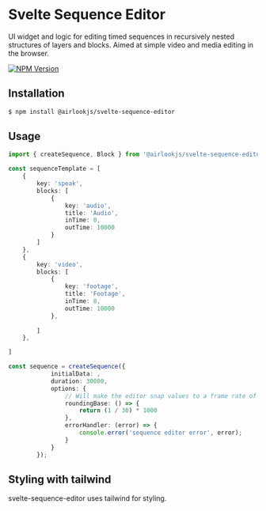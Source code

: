 



# Svelte Sequence Editor

UI widget and logic for editing timed sequences in recursively nested structures of layers and blocks. Aimed at simple video and media editing in the browser.

<a href="https://www.npmjs.com/package/@airlookjs/svelte-sequence-editor"><img src="https://img.shields.io/npm/v/@airlookjs/svelte-sequence-editor.svg?style=flat-square&colorB=51C838"
                                                       alt="NPM Version"></a>

## Installation

```bash
$ npm install @airlookjs/svelte-sequence-editor
```

## Usage

```typescript
import { createSequence, Block } from '@airlookjs/svelte-sequence-editor';

const sequenceTemplate = [
    {
		key: 'speak',
		blocks: [
			{
				key: 'audio',
                title: 'Audio',
				inTime: 0,
				outTime: 10000
			}
		]
	},
    {
		key: 'video',
		blocks: [
			{
				key: 'footage',
				title: 'Footage',
				inTime: 0,
				outTime: 10000
            },
				
		]
	},

]

const sequence = createSequence({
			initialData: ,
			duration: 30000,
			options: {
                // Will make the editor snap values to a frame rate of 30 fps
				roundingBase: () => {
					return (1 / 30) * 1000
				},
			    errorHandler: (error) => {
					console.error('sequence editor error', error);
				}
			}
		});
```

## Styling with tailwind
svelte-sequence-editor uses tailwind for styling.
